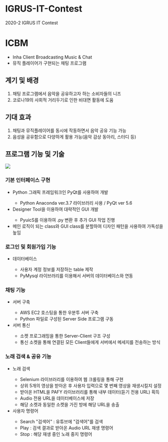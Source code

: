 # IGRUS-IT-Contest
2020-2 IGRUS IT Contest

<H1> ICBM </H1>

 - Inha Client Broadcasting Music & Chat
 - 뮤직 플레이어가 구현되는 채팅 프로그램
 
 <h2> 계기 및 배경 </h2>
 
 <ol>
  <li> 채팅 프로그램에서 음악을 공유하고자 하는 소비자들의 니즈 </li>
  <li> 코로나19의 사회적 거리두기로 인한 비대면 활동에 도움 </li>
 </ol>

<h2> 기대 효과 </h2>

 <ol>
  <li> 채팅과 뮤직플레이어를 동시에 작동하면서 음악 공유 기능 가능 </li>
  <li> 음성을 공유함으로 다양하게 활용 가능(음악 감상 동아리, 스터디 등) </li>
 </ol>
 
 <h2> 프로그램 기능 및 기술 </h2>
 
 <img src = "C:\Users\sec\OneDrive\문서\활동기록\프로그램구성도.png">
 
  <h3> 기본 인터페이스 구현 </h3>
  
  <ul>
  <li> Python 그래픽 프레임워크인 PyQt를 사용하여 개발 </li>
  
   - Python Anaconda ver.3.7 라이브러리 사용 / PyQt ver 5.6
   
  <li> Designer Tool을 이용하여 대략적인 GUI 개발 </li>
  
   - PyuicS를 이용하여 .py 변환 후 추가 GUI 작업 진행
   
  <li> 메인 로직이 되는 class와 GUI class를 분할하여 디자인 패턴을 사용하여 가독성을 높임
  </ul>
  
  <h3> 로그인 및 회원가입 기능</h3>
  
  <ul>
  <li> 데이터베이스 </li>
  
   - 사용자 계정 정보를 저장하는 table 제작
   - PyMysql 라이브러리를 이용해서 서버의 데이터베이스와 연동
   
  </ul>
  
  <h3> 채팅 기능 </h3>
  
  <ul>
  <li> 서버 구축 </li>
  
   - AWS EC2 호스팅을 통한 우분투 서버 구축
   - Python 파일로 구성된 Server Side 프로그램 구동
   
  <li> 서버 통신 </li>
  
   - 소켓 프로그래밍을 통한 Server-Client 구조 구성
   - 통신 소켓을 통해 연결된 모든 Client들에게 서버에서 메세지를 전송하는 방식
   
</ul>

  <h3> 노래 검색 & 공유 기능 </h3>
  
  <ul>
  <li> 노래 검색 </li>
  
   - Selenium 라이브러리를 이용하여 웹 크롤링을 통해 구현
   - 상위 5개의 영상을 받아온 후 사용자 입력으로 몇 번째 영상을 재생시킬지 설정
   - 받아온 HTML을 PAFY 라이브러리를 통해 내부 데이터(듣기 전용 URL) 획득
   - Audio 전용 URL을 데이터베이스에 저장
   - 해당 소켓과 동일한 소켓을 가진 방에 해당 URL을 송출
  
   <li> 사용자 명령어 </li>
   
   - Search "검색어" : 유튜브에 "검색어"를 검색
   - Play : 검색 결과로 받아온 Audio URL 재생 명령어
   - Stop : 해당 재생 중인 노래 중지 명령어
   
</ul>
 
   
